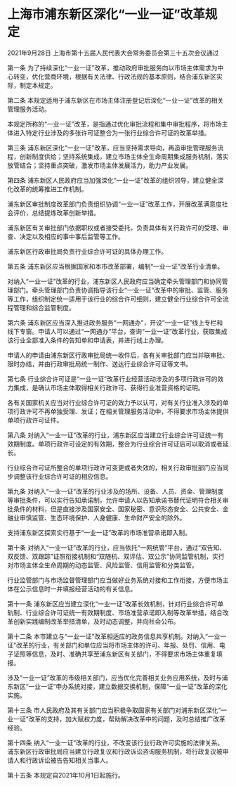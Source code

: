 # 上海市浦东新区深化“一业一证”改革规定

2021年9月28日 上海市第十五届人民代表大会常务委员会第三十五次会议通过

<!-- INFO END -->

第一条 为了持续深化“一业一证”改革，推动政府审批服务向以市场主体需求为中心转变，优化营商环境，根据有关法律、行政法规的基本原则，结合浦东新区实际，制定本规定。

第二条 本规定适用于浦东新区在市场主体注册登记后深化“一业一证”改革的相关管理服务活动。

本规定所称的“一业一证”改革，是指通过优化审批流程和集中审批程序，将市场主体进入特定行业涉及的多张许可证整合为一张行业综合许可证的改革举措。

第三条 浦东新区深化“一业一证”改革，应当坚持需求导向，再造审批管理服务流程，创新制度供给；坚持系统集成，建立市场主体全生命周期集成服务机制，落实放管结合；坚持重点突破，激发市场主体发展活力，助力产业发展。

第四条 浦东新区人民政府应当加强深化“一业一证”改革的组织领导，建立健全深化改革的统筹推进工作机制。

浦东新区审批制度改革部门负责组织协调“一业一证”改革工作，开展改革满意度社会评价，总结提炼改革创新举措。

浦东新区有关审批部门依据职权或者接受委托，负责具体有关行政许可的受理、审查、决定以及相应的事中事后监管等工作。

浦东新区行政审批局负责行业综合许可证的具体办理工作。

第五条 浦东新区应当根据国家和本市改革部署，编制“一业一证”改革行业清单。

对纳入“一业一证”改革的行业，浦东新区人民政府应当确定牵头管理部门和协同管理部门。牵头管理部门负责协调指导该行业“一业一证”改革中的审批、监管、服务等工作，组织制定统一适用于该行业的综合许可细则，建立健全行业综合许可全流程管理和综合监管制度。

第六条 浦东新区应当深入推进政务服务“一网通办”，开设“一业一证”线上专栏和线下专窗。申请人可以通过“一网通办”平台，查询“一业一证”改革行业，获取集成该行业全部准入条件的告知单和申请表，并进行线上办理。

申请人的申请由浦东新区行政审批局统一收件后，各有关审批部门应当并联审批、限时办结，并由行政审批局统一制作、送达行业综合许可证等文书。

第七条 行业综合许可证是“一业一证”改革行业经营活动涉及的多项行政许可的效力集成，是确认市场主体取得相关行政许可、获得行业准营资格的证明。

各有关国家机关应当对行业综合许可证的效力予以认可，对有关行业准入涉及的单项行政许可不再单独受理、发证；在相关管理服务活动中，不得要求市场主体提供单项行政许可证件。

第八条 对纳入“一业一证”改革的行业，浦东新区应当建立行业综合许可证统一有效期制度。单项行政许可设定的有效期，整合为行业综合许可证后可以取消或者延长。

行业综合许可证所整合的单项行政许可变更或者失效的，相关行政审批部门应当同步调整该行业综合许可证的相应信息。

第九条 对纳入“一业一证”改革的行业涉及的场所、设备、人员、资金、管理制度等审批条件，可以实行告知承诺制，允许申请人以告知承诺书替代证明符合相关审批条件的材料，但是直接涉及国家安全、国家秘密、意识形态安全、公共安全、金融业审慎监管、生态环境保护、人身健康、生命财产安全的除外。

支持浦东新区探索实行基于“一业一证”改革的市场准营承诺即入制。

第十条 对纳入“一业一证”改革的行业，应当依托“一网统管”平台，通过“双告知、双反馈、双跟踪”证照衔接机制和“双随机、双评估、双公示”协同监管机制，实行对市场主体全生命周期的动态监管、风险监管、信用监管和分类监管。

行业监管部门与市场监督管理部门应当做好业务系统对接和工作衔接，方便市场主体在公示信息时一并填报经营活动的有关信息。

第十一条 浦东新区应当建立深化“一业一证”改革长效机制，针对行业综合许可单轨制、行业综合许可证统一有效期制度、市场准营承诺即入制等改革举措，结合改革创新实践编制改革举措清单，及时动态调整，并向社会公布。

第十二条 本市建立与“一业一证”改革相适应的政务信息共享机制。对纳入“一业一证”改革的行业，有关部门和单位应当将市场主体的许可、年报、处罚、信用、电子证照等信息，及时、准确共享至浦东新区有关部门，不得要求市场主体重复填报。

涉及“一业一证”改革的市级相关部门，应当优化完善相关业务应用系统，及时与浦东新区“一业一证”申办系统对接，建立数据交换机制，保障“一业一证”改革的深化实施。

第十三条 市人民政府及其有关部门应当积极争取国家有关部门对浦东新区深化“一业一证”改革的支持，加大赋权力度，帮助解决改革中的问题，及时总结推广改革经验。

第十四条 纳入“一业一证”改革的行业，不改变该行业行政许可实施的法律关系。浦东新区行政审批局应当建立行政复议和行政诉讼咨询服务机制，将行政复议被申请人和行政诉讼被告告知相关当事人。

第十五条 本规定自2021年10月1日起施行。

